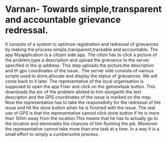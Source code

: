 # Varnan- Towards simple,transparent and accountable grievance redressal.
It consists of a system to optimize registration and redressal of grievances by making the process simple,transparent,trackable and accountable.
The app Myapplication is a citizen side app. The citizn has to click a picture of the problem,type a description and upload the grievance to the server specified in the ip address.
This step uploads the picture,the description and th gps coordinates of the issue..
The server side consists of various scripts used to store,allocate and display the status of grievances. We will come back to it later.
The representative of the local organisation is supposed to open the app Fixer and click on the getnewtask button.
This downloads the pic of the problem alloted to him alongwith the text descripton and the GPS coordinates of the issue is marked on the map.
Now the representative has to take the responsibilty for the redressal of the issue and hit the done button when he is finished with the issue.
The real use of GPS is that the representative cannot click done button if he is more than 100m away from the location.This means that he has to actually go to the location and eleminates the chances of him flunking the job.
Moreover the representative cannot take more than one task at a time. In a way it is a small effort to simply a cumbersome process.
